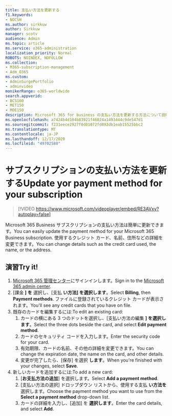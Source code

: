 ```yaml
---
title: 支払い方法を更新する
f1.keywords:
- NOCSH
ms.author: sirkkuw
author: Sirkkuw
manager: scotv
audience: Admin
ms.topic: article
ms.service: o365-administration
localization_priority: Normal
ROBOTS: NOINDEX, NOFOLLOW
ms.collection:
- M365-subscription-management
- Adm_O365
ms.custom:
- AdminSurgePortfolio
- adminvideo
monikerRange: o365-worldwide
search.appverid:
- BCS160
- MET150
- MOE150
description: Microsoft 365 for business の支払い方法を更新する方法について説明します。
ms.openlocfilehash: a7424b4d104b83921f46024a1493444c9de547d1
ms.sourcegitcommit: f231eece2927f0d01072fd092db1eab15525bbc2
ms.translationtype: MT
ms.contentlocale: ja-JP
ms.lasthandoff: 12/17/2020
ms.locfileid: "49702580"
---
```

# <a name="update-yor-payment-method-for-your-subscription"></a><span data-ttu-id="c0952-103">サブスクリプションの支払い方法を更新する</span><span class="sxs-lookup"><span data-stu-id="c0952-103">Update yor payment method for your subscription</span></span>

> [!VIDEO https://www.microsoft.com/videoplayer/embed/RE3AVxy?autoplay=false]

<span data-ttu-id="c0952-104">Microsoft 365 Business サブスクリプションの支払い方法は簡単に更新できます。</span><span class="sxs-lookup"><span data-stu-id="c0952-104">You can easily update the payment method for your Microsoft 365 Business subscription.</span></span> <span data-ttu-id="c0952-105">使用するクレジット カード、名前、住所などの詳細を変更できます。</span><span class="sxs-lookup"><span data-stu-id="c0952-105">You can change details such as the credit card used, the name, or the address.</span></span>

## <a name="try-it"></a><span data-ttu-id="c0952-106">演習</span><span class="sxs-lookup"><span data-stu-id="c0952-106">Try it!</span></span>

1. <span data-ttu-id="c0952-107">[Microsoft 365 管理センター](https://admin.microsoft.com)にサインインします。</span><span class="sxs-lookup"><span data-stu-id="c0952-107">Sign in to the [Microsoft 365 admin center](https://admin.microsoft.com).</span></span>
1. <span data-ttu-id="c0952-108">[課金 **] を** 選択し、[支払 **い方法] を選択します**。</span><span class="sxs-lookup"><span data-stu-id="c0952-108">Select **Billing**, then **Payment methods**.</span></span> <span data-ttu-id="c0952-109">ファイルに登録されているクレジット カードが表示されます。</span><span class="sxs-lookup"><span data-stu-id="c0952-109">You'll see any credit cards that you have on file.</span></span>
1. <span data-ttu-id="c0952-110">既存のカードを編集するには:</span><span class="sxs-lookup"><span data-stu-id="c0952-110">To edit an existing card:</span></span>
    1. <span data-ttu-id="c0952-111">カードの横にある 3 つのドットを選択し、[支払い方法の編集 **] を選択します**。</span><span class="sxs-lookup"><span data-stu-id="c0952-111">Select the three dots beside the card, and select **Edit payment method**.</span></span>
    1. <span data-ttu-id="c0952-112">カードのセキュリティ コードを入力します。</span><span class="sxs-lookup"><span data-stu-id="c0952-112">Enter the security code for your card.</span></span>
    1. <span data-ttu-id="c0952-113">有効期限、カードの名前、その他の詳細を変更できます。</span><span class="sxs-lookup"><span data-stu-id="c0952-113">You can change the expiration date, the name on the card, and other details.</span></span>
    1. <span data-ttu-id="c0952-114">変更が完了したら、[保存] を選択 **します**。</span><span class="sxs-lookup"><span data-stu-id="c0952-114">When you're finished with your changes, select **Save**.</span></span>
1. <span data-ttu-id="c0952-115">新しいカードを追加するには:</span><span class="sxs-lookup"><span data-stu-id="c0952-115">To add a new card:</span></span>
    1. <span data-ttu-id="c0952-116">[**お支払方法の追加**] を選択します。</span><span class="sxs-lookup"><span data-stu-id="c0952-116">Select **Add a payment method**.</span></span>
    1. <span data-ttu-id="c0952-117">[支払い方法の選択] ドロップダウン リストから、使用する支払 **い方法を** 選択します。</span><span class="sxs-lookup"><span data-stu-id="c0952-117">Choose the payment method you want to use from the **Select a payment method** drop-down list.</span></span>
    1. <span data-ttu-id="c0952-118">カードの詳細を入力し、[追加] を **選択します**。</span><span class="sxs-lookup"><span data-stu-id="c0952-118">Enter the card details, and select **Add**.</span></span>
